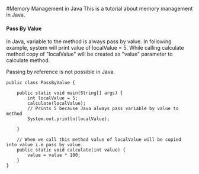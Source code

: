 #Memory Management in Java
This is a tutorial about memory management in Java.

#### Pass By Value
In Java, variable to the method is always pass by value. In following example, system will print value of localValue = 5. While calling calculate method copy of "localValue" will be created as "value" parameter to calculate method.

Passing by reference is not possible in Java.

```
public class PassByValue {

	public static void main(String[] args) {
		int localValue = 5;
		calculate(localValue);
		// Prints 5 because Java always pass variable by value to method
		System.out.println(localValue);

	}

	// When we call this method value of localValue will be copied into value i.e pass by value.
	public static void calculate(int value) {
		value = value * 100;
	}
}
```
